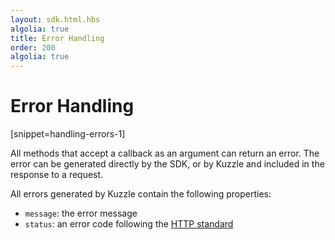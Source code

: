 ```yaml
---
layout: sdk.html.hbs
algolia: true
title: Error Handling
order: 200
algolia: true
---
```


# Error Handling
[snippet=handling-errors-1]

All methods that accept a callback as an argument can return an error. The error can be generated directly by the SDK, or by Kuzzle and included in the response to a request.

All errors generated by Kuzzle contain the following properties:

* `message`: the error message
* `status`: an error code following the [HTTP standard](https://en.wikipedia.org/wiki/List_of_HTTP_status_codes)

